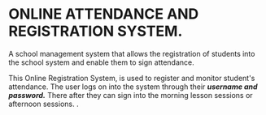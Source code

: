 # ONLINE ATTENDANCE AND REGISTRATION SYSTEM.
A school management system that allows the registration of students into the school system and enable them to sign attendance.

This Online Registration System, is used to register and monitor student's attendance. 
The user logs on into the system through their ***username and password.***
There after they can sign into the morning lesson sessions or afternoon sessions.
.
